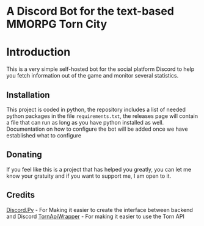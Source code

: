 # A Discord Bot for the text-based MMORPG Torn City

# Introduction
This is a very simple self-hosted bot for the social platform Discord to help you fetch information out of the game and monitor several statistics.
## Installation
This project is coded in python, the repository includes a list of needed python packages in the file `requirements.txt`, the releases page will contain a file that can run as long as you have python installed as well. Documentation on how to configure the bot will be added once we have established what to configure
## Donating
If you feel like this is a project that has helped you greatly, you can let me know your gratuity and if you want to support me, I am open to it.
## Credits
[Discord.Py](https://pypi.org/project/discord.py/) - For Making it easier to create the interface between backend and Discord
[TornApiWrapper](https://pypi.org/project/TornAPIWrapper/) - For making it easier to use the Torn API